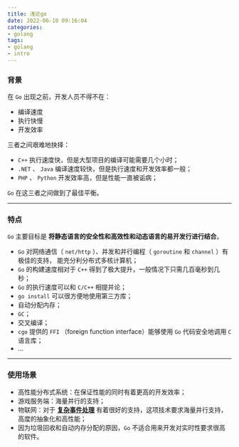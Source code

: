 ```yaml
---
title: 浅论go
date: 2022-06-10 09:16:04
categories:
- golang
tags:
- golang
- intro
---
```


### 背景

在 `Go` 出现之前，开发人员不得不在：

- 编译速度
- 执行快慢
- 开发效率

三者之间艰难地抉择：

- `C++` 执行速度快，但是大型项目的编译可能需要几个小时；
- `.NET` 、 `Java` 编译速度较快，但是执行速度和开发效率都一般；
- `PHP` 、 `Python` 开发效率高，但是性能一直被诟病；

`Go` 在这三者之间做到了最佳平衡。

---

### 特点

`Go` 主要目标是 **将静态语言的安全性和高效性和动态语言的易开发行进行结合**。

- `Go` 对网络通信（ `net/http` ）、并发和并行编程（ `goroutine` 和 `channel` ）有极佳的支持，
能充分利分布式多核计算机；
- `Go` 的构建速度相对于 `C++` 得到了极大提升，一般情况下只需几百毫秒到几秒；
- `Go` 的执行速度可以和 `C/C++` 相提并论；
- `go install` 可以很方便地使用第三方库；
- 自动分配内存；
- `GC`；
- 交叉编译；
- `cgo` 提供的 `FFI` （foreign function interface）能够使用 `Go` 代码安全地调用 `C` 语言库；
- ...

---

### 使用场景

- 高性能分布式系统：在保证性能的同时有着更高的开发效率；
- 游戏服务端：海量并行的支持；
- 物联网：对于 **[复杂事件处理](https://en.wikipedia.org/wiki/Complex_event_processing)** 有着很好的支持，这项技术要求海量并行支持，高度的抽象化和高性能；
- 因为垃圾回收和自动内存分配的原因，`Go` 不适合用来开发对实时性要求很高的软件。
